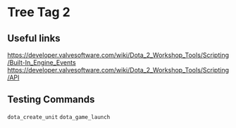 # Tree Tag 2

## Useful links

https://developer.valvesoftware.com/wiki/Dota_2_Workshop_Tools/Scripting/Built-In_Engine_Events
https://developer.valvesoftware.com/wiki/Dota_2_Workshop_Tools/Scripting/API

## Testing Commands

`dota_create_unit`
`dota_game_launch`
